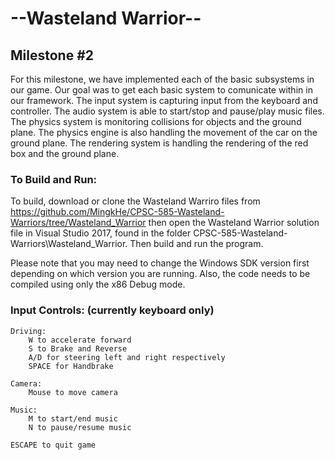 # --Wasteland Warrior--
## Milestone #2

For this milestone, we have implemented each of the basic subsystems in our game. Our goal was to get each basic system to
comunicate within in our framework. The input system is capturing input from the keyboard and controller. The audio system 
is able to start/stop and pause/play music files. The physics system is monitoring collisions for objects and the ground plane.
The physics engine is also handling the movement of the car on the ground plane. The rendering system is handling the rendering
of the red box and the ground plane.

### To Build and Run:
To build, download or clone the Wasteland Warriro files from https://github.com/MingkHe/CPSC-585-Wasteland-Warriors/tree/Wasteland_Warrior
then open the Wasteland Warrior solution file in Visual Studio 2017, found in the folder CPSC-585-Wasteland-Warriors\Wasteland_Warrior.
Then build and run the program.

Please note that you may need to change the Windows SDK version first depending on which version you are running. Also, the code needs to
be compiled using only the x86 Debug mode.


### Input Controls: (currently keyboard only)

    Driving:
        W to accelerate forward
        S to Brake and Reverse
        A/D for steering left and right respectively
        SPACE for Handbrake

    Camera:
        Mouse to move camera

    Music:
        M to start/end music
        N to pause/resume music

    ESCAPE to quit game
